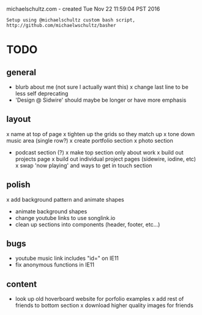 michaelschultz.com - created Tue Nov 22 11:59:04 PST 2016

    Setup using @michaelschultz custom bash script,
    http://github.com/michaelwschultz/basher
    

# TODO

## general
- blurb about me (not sure I actually want this)
x change last line to be less self deprecating
- 'Design @ Sidwire' should maybe be longer or have more emphasis

## layout
x name at top of page
x tighten up the grids so they match up
x tone down music area (single row?)
x create portfolio section
x photo section
- podcast section (?)
x make top section only about work
x build out projects page
x build out individual project pages (sidewire, iodine, etc)
x swap 'now playing' and ways to get in touch section

## polish
x add background pattern and animate shapes
- animate background shapes
- change youtube links to use songlink.io
- clean up sections into components (header, footer, etc...)

## bugs
- youtube music link includes "id=" on IE11
- fix anonymous functions in IE11

## content
- look up old hoverboard website for porfolio examples
x add rest of friends to bottom section
x download higher quality images for friends

